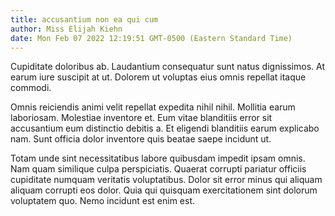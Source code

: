 ```yaml
---
title: accusantium non ea qui cum
author: Miss Elijah Kiehn
date: Mon Feb 07 2022 12:19:51 GMT-0500 (Eastern Standard Time)
---
```

Cupiditate doloribus ab. Laudantium consequatur sunt natus dignissimos. At earum iure suscipit at ut. Dolorem ut voluptas eius omnis repellat itaque commodi.

 Omnis reiciendis animi velit repellat expedita nihil nihil. Mollitia earum laboriosam. Molestiae inventore et. Eum vitae blanditiis error sit accusantium eum distinctio debitis a. Et eligendi blanditiis earum explicabo nam. Sunt officia dolor inventore quis beatae saepe incidunt ut.

 Totam unde sint necessitatibus labore quibusdam impedit ipsam omnis. Nam quam similique culpa perspiciatis. Quaerat corrupti pariatur officiis cupiditate numquam veritatis voluptatibus. Dolor sit error minus qui aliquam aliquam corrupti eos dolor. Quia qui quisquam exercitationem sint dolorum voluptatem quo. Nemo incidunt est enim est.